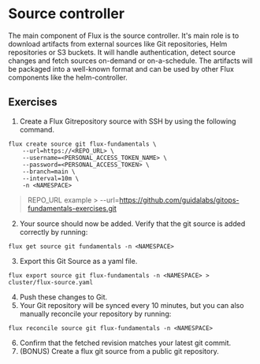 # Source controller
The main component of Flux is the source controller. It's main role is to download artifacts from external sources like Git repositories, Helm repositories or S3 buckets. It will handle authentication, detect source changes and fetch sources on-demand or on-a-schedule. The artifacts will be packaged into a well-known format and can be used by other Flux components like the helm-controller.

## Exercises
1. Create a Flux Gitrepository source with SSH by using the following command.
```
flux create source git flux-fundamentals \
    --url=https://<REPO_URL> \
    --username=<PERSONAL_ACCESS_TOKEN_NAME> \
    --password=<PERSONAL_ACCESS_TOKEN> \
    --branch=main \
    --interval=10m \
    -n <NAMESPACE>
```

> REPO_URL example > --url=https://github.com/guidalabs/gitops-fundamentals-exercises.git

2. Your source should now be added. Verify that the git source is added correctly by running:
```
flux get source git fundamentals -n <NAMESPACE>
```
3. Export this Git Source as a yaml file.
```
flux export source git flux-fundamentals -n <NAMESPACE> > cluster/flux-source.yaml
```
4. Push these changes to Git.
5. Your Git repository will be synced every 10 minutes, but you can also manually reconcile your repository by running:
```
flux reconcile source git flux-fundamentals -n <NAMESPACE>
```
6. Confirm that the fetched revision matches your latest git commit.
7. (BONUS) Create a flux git source from a public git repository.
